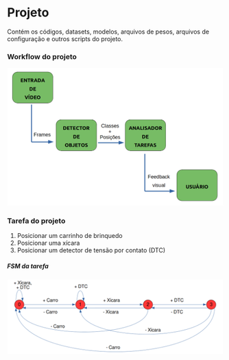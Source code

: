 # Projeto

Contém os códigos, datasets, modelos, arquivos de pesos, arquivos de configuração e outros scripts do projeto.

### Workflow do projeto

![Modelo](/.assets/workflow.png)

### Tarefa do projeto

1. Posicionar um carrinho de brinquedo
2. Posicionar uma xícara
3. Posicionar um detector de tensão por contato (DTC)

##### FSM da tarefa

![FSM](/.assets/fsm.png)
